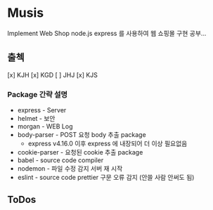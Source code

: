 # Musis 
 Implement Web Shop
node.js express 를 사용하여 웹 쇼핑몰 구현 공부...

## 출첵
[x] KJH
[x] KGD
[ ] JHJ
[x] KJS

### Package 간략 설명
 * express - Server
 * helmet - 보안
 * morgan - WEB Log
 * body-parser - POST 요청 body 추출 package 
    - express v4.16.0 이후 express 에 내장되어 더 이상 필요없음
 * cookie-parser - 요청된 cookie 추출 package
 * babel - source code compiler
 * nodemon - 파일 수정 감지 서버 재 시작
 * eslint - source code prettier 구문 오류 감지 (안쓸 사람 안써도 됨)

## ToDos